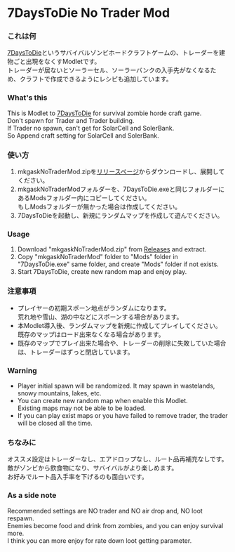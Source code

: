 # 7DaysToDie No Trader Mod

### これは何

[7DaysToDie](https://7daystodie.com)というサバイバルゾンビホードクラフトゲームの、トレーダーを建物ごと出現をなくすModletです。  
トレーダーが居ないとソーラーセル、ソーラーバンクの入手先がなくなるため、クラフトで作成できるようにレシピも追加しています。  

### What's this

This is Modlet to [7DaysToDie](https://7daystodie.com) for survival zombie horde craft game.  
Don't spawn for Trader and Trader building.  
If Trader no spawn, can't get for SolarCell and SolerBank.  
So Append craft setting for SolarCell and SolerBank.

### 使い方

1. mkgaskNoTraderMod.zipを[リリースページ](https://github.com/mkgask/mkgask7dtdNoTraderMod/releases)からダウンロードし、展開してください。
2. mkgaskNoTraderModフォルダーを、7DaysToDie.exeと同じフォルダーにあるModsフォルダー内にコピーしてください。  
  もしModsフォルダーが無かった場合は作成してください。
3. 7DaysToDieを起動し、新規にランダムマップを作成して遊んでください。

### Usage

1. Download "mkgaskNoTraderMod.zip" from [Releases](https://github.com/mkgask/mkgask7dtdNoTraderMod/releases) and extract.
2. Copy "mkgaskNoTraderMod" folder to "Mods" folder in "7DaysToDie.exe" same folder, and create "Mods" folder if not exists.
3.  Start 7DaysToDie, create new random map and enjoy play.

### 注意事項

- プレイヤーの初期スポーン地点がランダムになります。  
  荒れ地や雪山、湖の中などにスポーンする場合があります。
- 本Modlet導入後、ランダムマップを新規に作成してプレイしてください。  
  既存のマップはロード出来なくなる場合があります。
- 既存のマップでプレイ出来た場合や、トレーダーの削除に失敗していた場合は、トレーダーはずっと閉店しています。

### Warning

- Player initial spawn will be randomized.
  It may spawn in wastelands, snowy mountains, lakes, etc.
- You can create new random map when enable this Modlet.  
  Existing maps may not be able to be loaded.
- If you can play exist maps or you have failed to remove trader, the trader will be closed all the time.

### ちなみに

オススメ設定はトレーダーなし、エアドロップなし、ルート品再補充なしです。  
敵がゾンビから飲食物になり、サバイバルがより楽しめます。  
お好みでルート品入手率を下げるのも面白いです。

### As a side note

Recommended settings are NO trader and NO air drop and, NO loot respawn.  
Enemies become food and drink from zombies, and you can enjoy survival more.  
I think you can more enjoy for rate down loot getting parameter.
